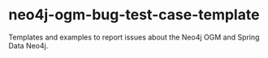 # neo4j-ogm-bug-test-case-template
Templates and examples to report issues about the Neo4j OGM and Spring Data Neo4j.
